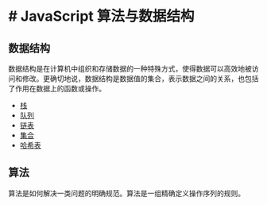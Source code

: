 # # JavaScript 算法与数据结构

## 数据结构

数据结构是在计算机中组织和存储数据的一种特殊方式，使得数据可以高效地被访问和修改。更确切地说，数据结构是数据值的集合，表示数据之间的关系，也包括了作用在数据上的函数或操作。

* [栈](stack/README.md)
* [队列](queue/README.md)
* [链表](linked-list/README.md)
* [集合](set/README.md)
* [哈希表](hash-table/README.md)

## 算法

算法是如何解决一类问题的明确规范。算法是一组精确定义操作序列的规则。

